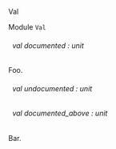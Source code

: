 Val

 Module  `` Val `` 
<a id="val-documented"></a>
###### &nbsp; val documented : unit

Foo.




<a id="val-undocumented"></a>
###### &nbsp; val undocumented : unit



<a id="val-documented_above"></a>
###### &nbsp; val documented_above : unit

Bar.


